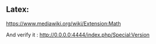## Latex:

https://www.mediawiki.org/wiki/Extension:Math

And verify it : http://0.0.0.0:4444/index.php/Special:Version
